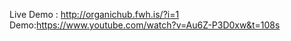 Live Demo : http://organichub.fwh.is/?i=1  <br>
Demo:https://www.youtube.com/watch?v=Au6Z-P3D0xw&t=108s
